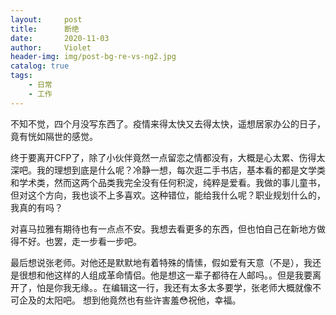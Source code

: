 ```yaml
---
layout:     post
title:      断绝
date:       2020-11-03
author:     Violet
header-img: img/post-bg-re-vs-ng2.jpg
catalog: true
tags:
    - 日常
    - 工作
---
```

不知不觉，四个月没写东西了。疫情来得太快又去得太快，遥想居家办公的日子，竟有恍如隔世的感觉。

终于要离开CFP了，除了小伙伴竟然一点留恋之情都没有，大概是心太累、伤得太深吧。我的理想到底是什么呢？冷静一想，每次逛二手书店，基本看的都是文学类和学术类，然而这两个品类我完全没有任何积淀，纯粹是爱看。我做的事儿童书，但对这个方向，我也谈不上多喜欢。这种错位，能给我什么呢？职业规划什么的，我真的有吗？

对喜马拉雅有期待也有一点点不安。我想去看更多的东西，但也怕自己在新地方做得不好。也罢，走一步看一步吧。

最后想说张老师。对他还是默默地有着特殊的情愫，假如爱有天意（不是），我还是很想和他这样的人组成革命情侣。他是想这一辈子都待在人邮吗。。但是我要离开了，怕是你我无缘。。在编辑这一行，我还有太多太多要学，张老师大概就像不可企及的太阳吧。
想到他竟然也有些许害羞😳祝他，幸福。
